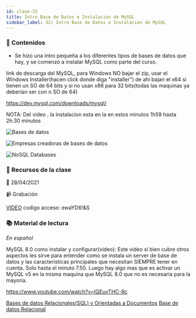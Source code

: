 ```yaml
---
id: clase-32
title: Intro Base de Datos e Instalacion de MySQL
sidebar_label: 32) Intro Base de Datos e Instalacion de MySQL
---
```




### 📝 Contenidos

- Se hizo una intro pequeña a los diferentes tipos de bases de datos que hay, y se comenzó a instalar MySQL como parte del curso.

link de descarga del MySQL, para Windows NO bajar el zip, usar el Windows Installer(hacen click donde diga "installer") de ahí bajan el x64 si tienen un SO de 64 bits y si no usan x86 para 32 bits(todas las maquinas ya deberían ser con n SO de 64)

https://dev.mysql.com/downloads/mysql/

NOTA: Del video , la instalacion esta en la en estos minutos 1h59 hasta 2h:30 minutos 

![Bases de datos](https://6ta-backend-online.adaitw.org/clases/32/01-dbms-database-management-systems.jpg)

![Empresas creadoras de bases de datos](https://6ta-backend-online.adaitw.org/clases/32/empresas-db.png)

![NoSQL Databases](https://6ta-backend-online.adaitw.org/clases/32/no-sql.png)

### 🚀 Recursos de la clase

📆 28/04/2021

📹 Grabación

[VIDEO](https://us02web.zoom.us/rec/share/SPrQJB0iaaPYXcTnr2zx-HsKufZtc3KMgD-_QjTPsgSMVoMqpmSHFbJDpkutH5HB.ZeK-S_fR8WxcIhPu)
codigo acceso: ewaYD6!&S


### 📚 Material de lectura

_En español_

MySQL 8.0 como instalar y configurar(video): Este video si bien cubre otros aspectos les sirve para entender como se instala un server de base de datos y las caracteristicas principales que necesitan SIEMPRE tener en cuenta.
Solo hasta el minuto 7.50. Luego hay algo mas que es activar un MySQL v5 en la misma maquina que MySQL 8.0 que no es necesaria para la mayoria.

https://www.youtube.com/watch?v=IQEuvTHC-8c

[Bases de datos Relacionales(SQL) y Orientadas a Documentos](https://es.wikipedia.org/wiki/Base_de_datos)
[Base de datos Relacional](https://es.wikipedia.org/wiki/Base_de_datos_relacional)